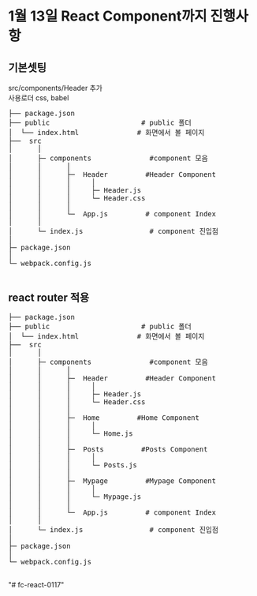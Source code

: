 # 1월 13일 React Component까지 진행사항


## 기본셋팅
src/components/Header 추가<br />
사용로더 css, babel

<pre>
├── package.json         
├── public                      # public 폴더
│  └── index.html              # 화면에서 볼 페이지
├──  src
│      │
│      ├─ components              #component 모음
│      │      │ 
│      │      ├─  Header         #Header Component
│      │      │     │
│      │      │     ├─ Header.js
│      │      │     └─ Header.css
│      │      │ 
│      │      └─  App.js         # component Index
│      │
│      └─ index.js                # component 진입점
│
├─ package.json                    
│
└─ webpack.config.js

</pre>

## react router 적용

<pre>
├── package.json         
├── public                      # public 폴더
│  └── index.html              # 화면에서 볼 페이지
├──  src
│      │
│      ├─ components              #component 모음
│      │      │ 
│      │      ├─  Header         #Header Component
│      │      │     │
│      │      │     ├─ Header.js
│      │      │     └─ Header.css
│      │      │ 
│      │      ├─  Home         #Home Component
│      │      │     │
│      │      │     └─ Home.js
│      │      │ 
│      │      ├─  Posts         #Posts Component
│      │      │     │
│      │      │     └─ Posts.js
│      │      │ 
│      │      ├─  Mypage         #Mypage Component
│      │      │     │
│      │      │     └─ Mypage.js
│      │      │ 
│      │      └─  App.js         # component Index
│      │
│      └─ index.js                # component 진입점
│
├─ package.json                    
│
└─ webpack.config.js

</pre>"# fc-react-0117" 
